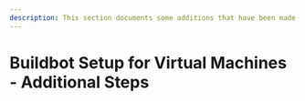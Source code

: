 ```yaml
---
description: This section documents some additions that have been made after the initial setup
---
```


# Buildbot Setup for Virtual Machines - Additional Steps

